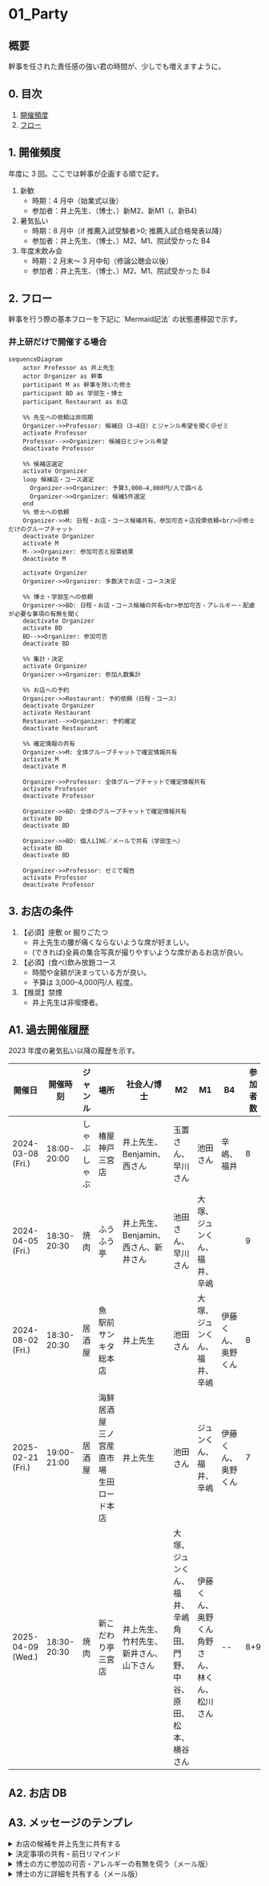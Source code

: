 <h1>01_Party</h1>
    <h2>概要</h2>
    幹事を任された責任感の強い君の時間が、少しでも増えますように。
    <h2>0. 目次</h2>
        <ol>
            <li><a href=#freq>開催頻度</a></li>
            <li><a href=#flow>フロー</a></li>
        </ol>
    <h2 id=freq>1. 開催頻度</h2>
    年度に 3 回。ここでは幹事が企画する順で記す。
        <ol>
            <li>
                新歓
                <ul>
                    <li>時期：4 月中（始業式以後）</li>
                    <li>参加者：井上先生、（博士、）新M2、新M1（、新B4）</li>
                </ul>
            </li>
            <li>暑気払い
                <ul>
                    <li>時期：8 月中（if 推薦入試受験者>0; 推薦入試合格発表以降）</li>
                    <li>参加者：井上先生、（博士、）M2、M1、院試受かった B4</li>
                </ul>
            </li>
            <li>年度末飲み会
                <ul>
                    <li>時期：2 月末～ 3 月中旬（修論公聴会以後）</li>
                    <li>参加者：井上先生、（博士、）M2、M1、院試受かった B4</li>
                </ul>
            </li>
        </ol>

<h2 id=flow>2. フロー</h2>
幹事を行う際の基本フローを下記に `Mermaid記法` の状態遷移図で示す。

<h3>井上研だけで開催する場合</h3>

```mermaid
sequenceDiagram
    actor Professor as 井上先生
    actor Organizer as 幹事
    participant M as 幹事を除いた修士
    participant BD as 学部生・博士
    participant Restaurant as お店

    %% 先生への依頼は非同期
    Organizer->>Professor: 候補日（3–4日）とジャンル希望を聞く＠ゼミ
    activate Professor
    Professor-->>Organizer: 候補日とジャンル希望
    deactivate Professor

    %% 候補店選定
    activate Organizer
    loop 候補店・コース選定
      Organizer->>Organizer: 予算3,000–4,000円/人で調べる
      Organizer->>Organizer: 候補5件選定
    end
    %% 修士への依頼
    Organizer->>M: 日程・お店・コース候補共有、参加可否＋店投票依頼<br/>＠修士だけのグループチャット
    deactivate Organizer
    activate M
    M-->>Organizer: 参加可否と投票結果
    deactivate M
    
    activate Organizer
    Organizer->>Organizer: 多数決でお店・コース決定
    
    %% 博士・学部生への依頼
    Organizer->>BD: 日程・お店・コース候補の共有<br>参加可否・アレルギー・配慮が必要な事項の有無を聞く
    deactivate Organizer
    activate BD
    BD-->>Organizer: 参加可否
    deactivate BD

    %% 集計・決定
    activate Organizer
    Organizer->>Organizer: 参加人数集計

    %% お店への予約
    Organizer->>Restaurant: 予約依頼（日程・コース）
    deactivate Organizer
    activate Restaurant
    Restaurant-->>Organizer: 予約確定
    deactivate Restaurant

    %% 確定情報の共有
    Organizer->>M: 全体グループチャットで確定情報共有
    activate M
    deactivate M

    Organizer->>Professor: 全体グループチャットで確定情報共有
    activate Professor
    deactivate Professor

    Organizer->>BD: 全体のグループチャットで確定情報共有
    activate BD
    deactivate BD

    Organizer->>BD: 個人LINE／メールで共有（学部生へ）
    activate BD
    deactivate BD

    Organizer->>Professor: ゼミで報告
    activate Professor
    deactivate Professor
```

## 3. お店の条件

1. 【必須】座敷 or 掘りごたつ
    - 井上先生の腰が痛くならないような席が好ましい。
    - (できれば)全員の集合写真が撮りやすいような席があるお店が良い。
2. 【必須】(食べ)飲み放題コース
    - 時間や金額が決まっている方が良い。
    - 予算は 3,000–4,000円/人 程度。
3. 【推奨】禁煙
    - 井上先生は非喫煙者。

## A1. 過去開催履歴

2023 年度の暑気払い以降の履歴を示す。

| 開催日         | 開催時刻     | ジャンル     | 場所                                    | 社会人/博士                          | M2                | M1                        | B4                | 参加者数 | 開催種類   | コース                                                                                   | 備考 |
| -------------- | ------------ | ------------ | --------------------------------------- | ------------------------------------ | ----------------- | ------------------------- | ----------------- | -------- | ---------- | ---------------------------------------------------------------------------------------- | ---- |
| 2024-03-08 (Fri.) | 18:00-20:00 | しゃぶしゃぶ | 椿屋 神戸三宮店                         | 井上先生、Benjamin、西さん            | 玉置さん、早川さん        | 池田さん                     | 辛嶋、福井        | 8        | 年度末飲み会 | https://tubakiya-koubesannomiya.owst.jp/courses/174983193                                |      |
| 2024-04-05 (Fri.) | 18:30-20:30 | 焼肉         | ふうふう亭                              | 井上先生、Benjamin、西さん、新井さん  | 池田さん、早川さん | 大塚、ジュンくん、福井、辛嶋 |                   | 9        | 新歓       | https://fufutei-44.owst.jp/courses/173289074                                             |      |
| 2024-08-02 (Fri.) | 18:30-20:30 | 居酒屋       | 魚 駅前 サンキタ総本店                  | 井上先生                              | 池田さん          | 大塚、ジュンくん、福井、辛嶋 | 伊藤くん、奥野くん | 8        | 暑気払い   | https://www.hotpepper.jp/strJ001227395/course_cnod09/                                    |      |
| 2025-02-21 (Fri.) | 19:00-21:00 | 居酒屋       | 海鮮居酒屋　三ノ宮産直市場　生田ロード本店 | 井上先生                              | 池田さん          | ジュンくん、福井、辛嶋     | 伊藤くん、奥野くん        | 7        | 年度末飲み会 | https://www.hotpepper.jp/strJ000960957/course_cnod01/                                    |      |
| 2025-04-09 (Wed.) | 18:30-20:30 | 焼肉         | 新こだわり亭 三宮店                     | 井上先生、竹村先生、新井さん、山下さん                              | 大塚、ジュンくん、福井、辛嶋<br>角田、門野、中谷、原田、松本、横谷さん          | 伊藤くん、奥野くん<br>角野さん、林くん、松川さん | --        | 8+9        | (竹村研との合同)新歓       | https://www.hotpepper.jp/strJ000063193/course_cnod16/                                    |      |

## A2. お店 DB



## A3. メッセージのテンプレ
<details>
    <summary>お店の候補を井上先生に共有する</summary>
    <blockquote>
    ■2/21(金) お食事会に関するご共有■<br/>
    下記の要領で考えております。いかがでしょうか。<br/>
    お店：海鮮居酒屋　三ノ宮産直市場　生田ロード本店<br/>
    アクセス：https://maps.app.goo.gl/kFY54RyMJWGbZ6xT9<br/>
    お席：禁煙、お座敷<br/>
    コース：https://www.hotpepper.jp/strJ000960957/course_cnod01/<br/>
    コース料金：4,000円/人
    </blockquote>
</details>
<details>
    <summary>決定事項の共有・前日リマインド</summary>
    <blockquote>
    竹村研との合同新入生歓迎会についての前日リマインドとなります。<br/>
    【4/9(水) 18:30-20:30 竹村研との合同新歓】<br/>
    - 日時： 4/9(水) 18:30～20:30<br/>
    - 集合場所：三宮コスモビル前<br/>
    - お店： 新こだわり亭 三宮店(焼肉)<br/>
    - アクセス： https://maps.app.goo.gl/PaPwSV1FjbeySrbD6<br/>
    - 参加者（計19名）：竹村先生、井上先生、以下学生詳細<br/>
      - 竹村研：Dr. 1名、M2 6名、M1 3名<br/>
      -井上研：Dr. 1名、M2 4名、M1 2名<br/>
    - お席：禁煙、お座敷<br/>
    - コース： 食べ飲み放題　4,000円/人　(https://www.hotpepper.jp/strJ000063193/course_cnod16/)<br/>
    </blockquote>
</details>

<details>
    <summary>博士の方に参加の可否・アレルギーの有無を伺う（メール版）</summary>
    <blockquote>
    突然のご連絡失礼します。<br/>
    兵庫県立大学井上研究室 学部4年生（4月から修士1年）の辛嶋凜太郎と申します。<br/>
    これからよろしくお願いします。<br/>
    実はこの度井上先生より新入生歓迎会の幹事を任されておりまして、<br/>
    新井さんにもぜひご参加いただきたく、ご連絡させていただきました。<br/>
    （ご連絡先は井上先生よりいただきました。）<br/>
    現時点で、下記のような【開催概要】を考えております。<br/>
    つきましては<br/>
    4/1(月)～4/5(金)　各日18:00～20:00　でご都合のよろしいお日にち<br/>
    食物等アレルギー、好みでない食べ物の有無<br/>
    の2点について、ご教示いただけますと幸いです。<br/>
    よろしくお願いします。<br/>
    またその他ご質問等ございましたら、ご遠慮なくご連絡お願いいたします。<br/>
    【開催概要（3/12時点）】<br/>
    - 参加者：井上先生、西さん（エンジニア）、Benjaminさん（ドイツ人ポスドク）、早川さん（M2）、池田さん（新M2）、ジュンくん（韓国人新M1）、大塚くん（新M1）、福井さん（新M1）、辛嶋<br/>
    - 日時：未定、18:00～20:00<br/>
    - 第1候補：4/5(金)<br/>
    - その他候補：4/1(月)～4/4(木)<br/>
    - 参加費：4,500～5,000円<br/>
    - お店：未定（三宮駅付近）<br/>
    </blockquote>
</details>

<details>
    <summary>博士の方に詳細を共有する（メール版）</summary>
    <blockquote>
    辛嶋です。本日もお疲れ様です。<br/>
    新歓の詳細が決まりましたので、下記の通りお知らせいたします。<br/>
    ご不明点、ご懸念点等ございましたら、ご遠慮なく辛嶋までお申し付けください。<br/>
    よろしくお願いします。<br/>
    【詳細】<br/>
    - 日時：4/5(金) 18:00～20:00<br/>
    - 店名：ふうふう亭　三宮店（焼肉居酒屋、https://fufutei-44.owst.jp ）<br/>
    当日は、5分前を目安にお店のあるビルの前に集合→入店の要領でお願いします！<br/> 
    - 場所：ファンタジービル3F（https://maps.app.goo.gl/PPRvoUr56H9kZJeH9 ）<br/>
    - コースメニュー：焼肉食べ放題93品+プレミアム飲み放題55種（https://fufutei-44.owst.jp/courses/173289074 ）<br/>
    - 席：掘りごたつ式<br/>
    - 参加者（10名）：井上先生、西さん（エンジニア）、新井さん、 Benjamin（ポスドクfromドイツ）、 早川さん（M2）、池田さん（新M2）、大塚くん（新M1）、ジュンくん（新M1 from韓国）、福井さん（新M1）、辛嶋（新M1）<br/>
    - 予算：5,148円/人<br/>
    </blockquote>
</details>